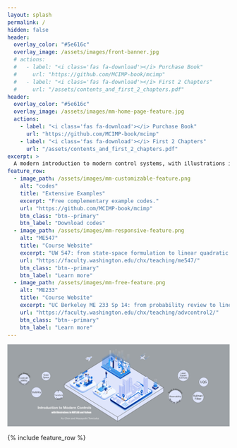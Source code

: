 ```yaml
---
layout: splash
permalink: /
hidden: false
header:
  overlay_color: "#5e616c"
  overlay_image: /assets/images/front-banner.jpg
  # actions:
  #   - label: "<i class='fas fa-download'></i> Purchase Book"
  #     url: "https://github.com/MCIMP-book/mcimp"
  #   - label: "<i class='fas fa-download'></i> First 2 Chapters"
  #     url: "/assets/contents_and_first_2_chapters.pdf"
header:
  overlay_color: "#5e616c"
  overlay_image: /assets/images/mm-home-page-feature.jpg
  actions:
    - label: "<i class='fas fa-download'></i> Purchase Book"
      url: "https://github.com/MCIMP-book/mcimp"
    - label: "<i class='fas fa-download'></i> First 2 Chapters"
      url: "/assets/contents_and_first_2_chapters.pdf"
excerpt: >
  A modern introduction to modern control systems, with illustrations in MATLAB and Python. Over one thousand lines of codes illustrating how to use state-space methods to make, study, and control dynamic systems.<br />
feature_row:
  - image_path: /assets/images/mm-customizable-feature.png
    alt: "codes"
    title: "Extensive Examples"
    excerpt: "Free complementary example codes."
    url: "https://github.com/MCIMP-book/mcimp"
    btn_class: "btn--primary"
    btn_label: "Download codes"
  - image_path: /assets/images/mm-responsive-feature.png
    alt: "ME547"
    title: "Course Website"
    excerpt: "UW 547: from state-space formulation to linear quadratic optimal control"
    url: "https://faculty.washington.edu/chx/teaching/me547/"
    btn_class: "btn--primary"
    btn_label: "Learn more"
  - image_path: /assets/images/mm-free-feature.png
    alt: "ME233"
    title: "Course Website"
    excerpt: "UC Berkeley ME 233 Sp 14: from probability review to linear quadratic Gaussian control"
    url: "https://faculty.washington.edu/chx/teaching/advcontrol2/"
    btn_class: "btn--primary"
    btn_label: "Learn more"      
---
```


![](/assets/images/front-banner.jpg)

{% include feature_row %}

<!-- to include more rows: -->
<!-- {% include feature_row id="feature_row2" type="left" %}

{% include feature_row id="feature_row3" type="right" %}

{% include feature_row id="feature_row4" type="center" %}  -->